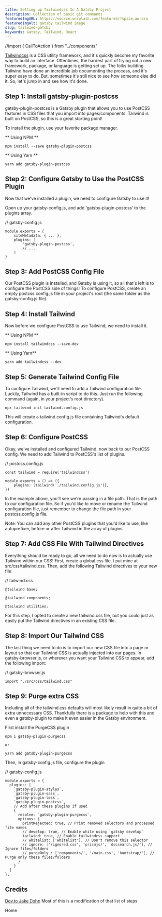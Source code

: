 ```yaml
---
title: Setting up Tailwindcss In A Gatsby Project
description: Collection of basic git commands
featuredImgURL: https://source.unsplash.com/featured/?space,aurora
featuredImgAlt: gatsby tailwind image
slug: tailwind-gatsby
keywords: Gatsby, Tailwind, React
---
```


//import { CallToAction } from "../components"




[Tailwindcss](https://www.tailwindcss.com) is a CSS utility framework, and it's quickly become my favorite way to build an interface. Oftentimes, the hardest part of trying out a new framework, package, or language is getting set up.
The folks building Tailwind have done an incredible job documenting the process, and it's super easy to do. But, sometimes it's still nice to see how someone else did it. So, let's jump in and see how it's done.


## Step 1: Install gatsby-plugin-postcss
gatsby-plugin-postcss is a Gatsby plugin that allows you to use PostCSS features in CSS files that you import into pages/components. Tailwind is built on PostCSS, so this is a great starting point!

To install the plugin, use your favorite package manager.

** Using NPM **
```
npm install --save gatsby-plugin-postcss
```
** Using Yarn **
```
yarn add gatsby-plugin-postcss
```


## Step 2: Configure Gatsby to Use the PostCSS Plugin
Now that we've installed a plugin, we need to configure Gatsby to use it!

Open up your gatsby-config.js, and add 'gatsby-plugin-postcss' to the plugins array.

// gatsby-config.js
```
module.exports = {
    siteMetadata: { ... },
    plugins: [
        'gatsby-plugin-postcss',
        // ...
    ]
}
```


## Step 3: Add PostCSS Config File
Our PostCSS plugin is installed, and Gatsby is using it, so all that's left is to configure the PostCSS side of things! To configure PostCSS, create an empty postcss.config.js file in your project's root (the same folder as the gatsby-config.js file).

## Step 4: Install Tailwind
Now before we configure PostCSS to use Tailwind, we need to install it.

** Using NPM **
```
npm install tailwindcss --save-dev
```

** Using Yarn**
```
yarn add tailwindcss --dev
```


## Step 5: Generate Tailwind Config File
To configure Tailwind, we'll need to add a Tailwind configuration file. Luckily, Tailwind has a built-in script to do this. Just run the following command (again, in your project's root directory).
```
npx tailwind init tailwind.config.js
```
This will create a tailwind.config.js file containing Tailwind's default configuration.

## Step 6: Configure PostCSS
Okay, we've installed and configured Tailwind, now back to our PostCSS config. We need to add Tailwind to PostCSS's list of plugins.

// postcss.config.js
```
const tailwind = require('tailwindcss')

module.exports = () => ({
    plugins: [tailwind('./tailwind.config.js')],
})

```
In the example above, you'll see we're passing in a file path. That is the path to our configuration file. So if you'd like to move or rename the Tailwind configuration file, just remember to change the file path in your postcss.config.js file.

Note: You can add any other PostCSS plugins that you'd like to use, like autoprefixer, before or after Tailwind in the array of plugins.

## Step 7: Add CSS File With Tailwind Directives
Everything should be ready to go, all we need to do now is to actually use Tailwind within our CSS! First, create a global.css file. I put mine at src/css/tailwind.css. Then, add the following Tailwind directives to your new file:

// tailwind.css

```
@tailwind base;

@tailwind components;

@tailwind utilities;
```

For this step, I opted to create a new tailwind.css file, but you could just as easily put the Tailwind directives in an existing CSS file.

## Step 8: Import Our Tailwind CSS
The last thing we need to do is to import our new CSS file into a page or layout so that our Tailwind CSS is actually injected into our pages. In gatsby-browser.js, or wherever you want your Tailwind CSS to appear, add the following import:

// gatsby-browser.js
```
import "./src/css/tailwind.css"

```

## Step 9: Purge extra CSS
Including all of the tailwind.css defaults will most likely result in quite a bit of extra unnecessary CSS. Thankfully there is a package to help with this and even a
gatsby-plugin to make it even easier in the Gatsby environment. 

First install the PurgeCSS plugin
```
npm i gatsby-plugin-purgecss

or

yarn add gatsby-plugin-purgecss

```
Then, in gatsby-config.js file, configure the plugin

// gatsby-config.js
```
module.exports = {
  plugins: [
    `gatsby-plugin-stylus`,
    `gatsby-plugin-sass`,
    `gatsby-plugin-less`,
    `gatsby-plugin-postcss`,
    // Add after these plugins if used
    { 
      resolve: `gatsby-plugin-purgecss`,
      options: {
        printRejected: true, // Print removed selectors and processed file names
        // develop: true, // Enable while using `gatsby develop`
        tailwind: true, // Enable tailwindcss support
        // whitelist: ['whitelist'], // Don't remove this selector
        // ignore: ['/ignored.css', 'prismjs/', 'docsearch.js/'], // Ignore files/folders
        // purgeOnly : ['components/', '/main.css', 'bootstrap/'], // Purge only these files/folders
      }
    }
  ]
};

```


## Credits
[Dev.to Jake Dohn](https://dev.to/jakedohm_34/using-tailwind-with-gatsby-js-10fj) Most of this is a modification of that list of steps



<CallToAction url="/" align="center">Home</CallToAction>
